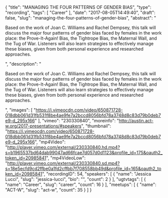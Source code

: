 {
  "title": "MANAGING THE FOUR PATTERNS OF GENDER BIAS",
  "type": "recording",
  "tags": [
    "Career"
  ],
  "date": "2017-08-05T14:49:40",
  "draft": false,
  "slug": "managing-the-four-patterns-of-gender-bias",
  "abstract": "<p>Based on the work of Joan C. Williams and Rachel Dempsey, this talk will discuss the major four patterns of gender bias faced by females in the work place: the Prove-It-Again! Bias, the Tightrope Bias, the Maternal Wall, and the Tug of War. Listeners will also learn strategies to effectively manage these biases, given from both personal experience and researched approaches.</p>",
  "description": "<p>Based on the work of Joan C. Williams and Rachel Dempsey, this talk will discuss the major four patterns of gender bias faced by females in the work place: the Prove-It-Again! Bias, the Tightrope Bias, the Maternal Wall, and the Tug of War. Listeners will also learn strategies to effectively manage these biases, given from both personal experience and researched approaches.</p>",
  "images": [
    "https://i.vimeocdn.com/video/650871728-018dbb061d31fb531f8be4ae9fe7a2bccd8056bfd78a3748d8c83d79b0deb7e9-d_295x166"
  ],
  "vimeo": "230330840",
  "moreinfo": "http://austin.act-w.org/2017-presentations/#speakers",
  "thumbnail": "https://i.vimeocdn.com/video/650871728-018dbb061d31fb531f8be4ae9fe7a2bccd8056bfd78a3748d8c83d79b0deb7e9-d_295x166",
  "mp4Video": "http://player.vimeo.com/external/230330840.hd.mp4?s=b1965537bd64dab99047ad66fcae7d057d0d1123&profile_id=175&oauth2_token_id=20985841",
  "mp4VideoLow": "http://player.vimeo.com/external/230330840.sd.mp4?s=18e5ecfd9cd2ffbe0a1fd2cffbb7f708558bb49d&profile_id=165&oauth2_token_id=20985841",
  "recordingID": 54,
  "speakers": [
    {
      "name": "Jessica Lucci",
      "slug": "jessica-lucci",
      "bio": "",
      "count": 2
    }
  ],
  "ugtvtags": [
    {
      "name": "Career",
      "slug": "career",
      "count": 16
    }
  ],
  "meetups": [
    {
      "name": "ACT-W",
      "slug": "act-w",
      "count": 35
    }
  ]
}